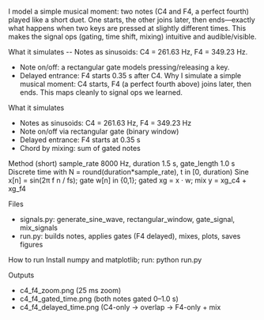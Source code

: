 I model a simple musical moment: two notes (C4 and F4, a perfect fourth) 
played like a short duet. One starts, the other joins later, then 
ends—exactly what happens when two keys are pressed at slightly different 
times. This makes the signal ops (gating, time shift, mixing) intuitive 
and audible/visible.

 What it simulates
-- Notes as sinusoids: C4 = 261.63 Hz, F4 = 349.23 Hz.
- Note on/off: a rectangular gate models pressing/releasing a key.
- Delayed entrance: F4 starts 0.35 s after C4.
Why
I simulate a simple musical moment: C4 starts, F4 (a perfect fourth above) joins later, then ends. This maps cleanly to signal ops we learned.

What it simulates
- Notes as sinusoids: C4 = 261.63 Hz, F4 = 349.23 Hz
- Note on/off via rectangular gate (binary window)
- Delayed entrance: F4 starts at 0.35 s
- Chord by mixing: sum of gated notes

Method (short)
sample_rate 8000 Hz, duration 1.5 s, gate_length 1.0 s
Discrete time with N = round(duration*sample_rate), t in [0, duration)
Sine x[n] = sin(2π f n / fs); gate w[n] in {0,1}; gated xg = x · w; mix y = xg_c4 + xg_f4

Files
- signals.py: generate_sine_wave, rectangular_window, gate_signal, mix_signals
- run.py: builds notes, applies gates (F4 delayed), mixes, plots, saves figures

How to run
Install numpy and matplotlib; run: python run.py

Outputs
- c4_f4_zoom.png (25 ms zoom)
- c4_f4_gated_time.png (both notes gated 0–1.0 s)
- c4_f4_delayed_time.png (C4-only → overlap → F4-only + mix

